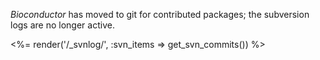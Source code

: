 _Bioconductor_ has moved to git for contributed packages; the
subversion logs are no longer active.

<div>
  <%= render('/_svnlog/', :svn_items => get_svn_commits()) %>
</div>
